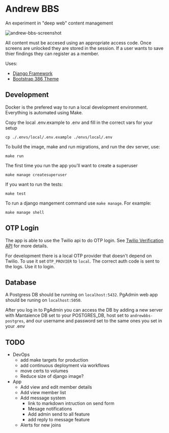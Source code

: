 # Andrew BBS
An experiment in "deep web" content management

![andrew-bbs-screenshot](https://user-images.githubusercontent.com/1101232/231088045-71506ca9-e771-4604-9535-cb01f09ce1d6.png)

All content must be accesed using an appropriate access code. Once screens are unlocked they are stored in the session. If a user wants to save thier findings they can register as a member.

Uses:

* [Django Framework](https://www.djangoproject.com/)
* [Bootstrap 386 Theme](https://github.com/kristopolous/BOOTSTRA.386)
 
## Development
Docker is the prefered way to run a local development environment. Everything is automated using Make.

Copy the local .env.example to .env and fill in the correct vars for your setup
```
cp ./.envs/local/.env.example ./envs/local/.env
```

To build the image, make and run migrations, and run the dev server, use:
```
make run
```

The first time you run the app you'll want to create a superuser
```
make manage createsuperuser
```

If you want to run the tests:
```
make test
```

To run a django mangement command use `make manage`. For example:
```
make manage shell
```

## OTP Login
The app is able to use the Twilio api to do OTP login. See [Twilio Verification API](https://www.twilio.com/docs/verify/api) for more details. 

For development there is a local OTP provider that doesn't depend on Twilio. To use it set `OTP_PROVIER` to `local`. The correct auth code is sent to the logs. Use it to login.

## Database
A Postgress DB should be running on `localhost:5432`. 
PgAdmin web app should be runing on `localhost:5050`. 

After you log in to PgAdmin you can access the DB by adding a new server with Mantaience DB set to your POSTGRES_DB, host set to `andrewbbs-postgres`, and our username and password set to the same ones you set in your .env

## TODO
- DevOps
  - add make targets for production
  - add continuous deployment via workflows
  - move certs to volumes
  - Reduce size of django image?
- App
  - Add view and edit member details
  - Add view member list
  - Add message system
    - link to markdown intruction on send form
    - Mesage notifications
    - Add admin send to all feature
    - add reply to message feature
  - Alerts for new joins
